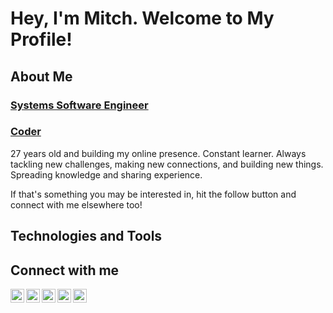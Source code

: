# Hey, I'm Mitch. Welcome to My Profile!

## About Me
### [Systems Software Engineer](https://www.linkedin.com/in/mitch-resch/)
### [Coder](https://github.com/mitchresch)

27 years old and building my online presence. Constant learner. Always tackling new challenges, making new connections, and building new things. Spreading  knowledge and sharing experience.

If that's something you may be interested in, hit the follow button and connect with me elsewhere too!

## Technologies and Tools


## Connect with me
[<img align="left" alt="MitchResch | YouTube" width="22px" src="https://cdn.jsdelivr.net/npm/simple-icons@v3/icons/youtube.svg" />][youtube]
[<img align="left" alt="MitchResch | Twitter" width="22px" src="https://cdn.jsdelivr.net/npm/simple-icons@v3/icons/twitter.svg" />][twitter]
[<img align="left" alt="MitchResch | LinkedIn" width="22px" src="https://cdn.jsdelivr.net/npm/simple-icons@v3/icons/linkedin.svg" />][linkedin]
[<img align="left" alt="MitchResch | Instagram" width="22px" src="https://cdn.jsdelivr.net/npm/simple-icons@v3/icons/instagram.svg" />][instagram]
[<img align="left" alt="MitchResch | GitLab" width="22px" src="https://cdn.jsdelivr.net/npm/simple-icons@v3/icons/gitlab.svg" />][gitlab]

[twitter]: https://twitter.com/mitchresch
[youtube]: https://www.youtube.com/channel/UCJ7jBsIxoeUJrKkd8VCqKHA
[instagram]: https://www.instagram.com/mitchresch/
[linkedin]: https://linkedin.com/in/mitchresch
[gitlab]: https://gitlab.com/mitchresch

<!--
**mitchresch/mitchresch** is a ✨ _special_ ✨ repository because its `README.md` (this file) appears on your GitHub profile.

Here are some ideas to get you started:

- 🔭 I’m currently working on ...
- 🌱 I’m currently learning ...
- 👯 I’m looking to collaborate on ...
- 🤔 I’m looking for help with ...
- 💬 Ask me about ...
- 📫 How to reach me: ...
- 😄 Pronouns: ...
- ⚡ Fun fact: ...
-->
